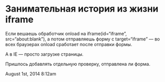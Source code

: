 # Занимательная история из жизни iframe

Если вешаешь обработчик onload на iframe(id=“iframe”,
src=“about:blank”), а потом отправляешь форму с target=“iframe” — во
всех браузерах onload сработает после отправки формы.

А в IE — просто загрузке страницы.   
  
Пришлось добавлять отдельную проверку, отправлена ли форма.

<span id="timestamp"> August 1st, 2014 8:12am </span>
